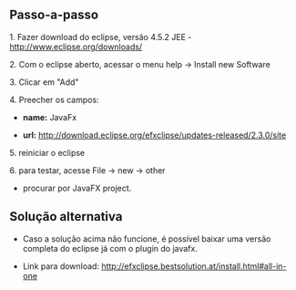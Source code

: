 ## Passo-a-passo

1\. Fazer download do eclipse, versão 4.5.2 JEE - <http://www.eclipse.org/downloads/>

2\. Com o eclipse aberto, acessar o menu help -\> Install new Software

3\. Clicar em "Add"

4\. Preecher os campos:

- **name:** JavaFx
- **url:** <http://download.eclipse.org/efxclipse/updates-released/2.3.0/site>

5\. reiniciar o eclipse

6\. para testar, acesse File -\> new -\> other

- procurar por JavaFX project.

## Solução alternativa

- Caso a solução acima não funcione, é possível baixar uma versão completa do eclipse já com o plugin do javafx.
- Link para download: <http://efxclipse.bestsolution.at/install.html#all-in-one>
